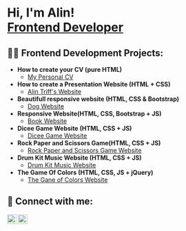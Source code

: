 <h1>Hi, I'm Alin! <br/><a href="https://github.com/triffalin">Frontend Developer</a>

<h2>👨‍💻 Frontend Development Projects:</h2>

- <b>How to create your CV (pure HTML)</b>
  - [My Personal CV](https://triffalin.github.io/cv/)
- <b>How to create a Presentation Website (HTML + CSS)</b>
  - [Alin Triff's Website](https://triffalin.github.io/mysite/)
- <b>Beautifull responsive website (HTML, CSS & Bootstrap)</b>
  - [Dog Website](https://triffalin.github.io/tindong/)
- <b>Responsive Website(HTML, CSS, Bootstrap + JS)</b>
  - [Book Website](https://triffalin.github.io/book/)
- <b>Dicee Game Website (HTML, CSS + JS)</b>
  - [Dicee Game Website](https://triffalin.github.io/diceegame/)
- <b>Rock Paper and Scissors Game(HTML, CSS + JS)</b>
  - [Rock Paper and Scissors Game Website](https://triffalin.github.io/rpas/)
- <b>Drum Kit Music Website (HTML, CSS + JS)</b>
  - [Drum Kit Music Website](https://triffalin.github.io/drumkit/)  
- <b>The Game Of Colors (HTML, CSS, JS + jQuery)</b>
  - [The Gane of Colors Website](https://triffalin.github.io/drumkit/)   

<h2> 🤳 Connect with me:</h2>

[<img align="left" alt="JoshMadakor | Twitter" width="22px" src="https://cdn.cdnlogo.com/logos/t/96/twitter-icon.svg" />][twitter]
[<img align="left" alt="JoshMadakor | LinkedIn" width="22px" src="https://cdn.cdnlogo.com/logos/l/78/linkedin-icon.svg" />][linkedin]

[twitter]: https://twitter.com/TriffAlin/
[linkedin]: https://linkedin.com/in/alintriff/
